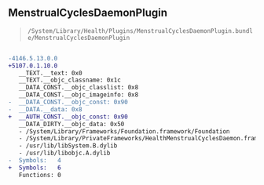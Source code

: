 ## MenstrualCyclesDaemonPlugin

> `/System/Library/Health/Plugins/MenstrualCyclesDaemonPlugin.bundle/MenstrualCyclesDaemonPlugin`

```diff

-4146.5.13.0.0
+5107.0.1.10.0
   __TEXT.__text: 0x0
   __TEXT.__objc_classname: 0x1c
   __DATA_CONST.__objc_classlist: 0x8
   __DATA_CONST.__objc_imageinfo: 0x8
-  __DATA_CONST.__objc_const: 0x90
-  __DATA.__data: 0x8
+  __AUTH_CONST.__objc_const: 0x90
   __DATA_DIRTY.__objc_data: 0x50
   - /System/Library/Frameworks/Foundation.framework/Foundation
   - /System/Library/PrivateFrameworks/HealthMenstrualCyclesDaemon.framework/HealthMenstrualCyclesDaemon
   - /usr/lib/libSystem.B.dylib
   - /usr/lib/libobjc.A.dylib
-  Symbols:   4
+  Symbols:   6
   Functions: 0
 

```

